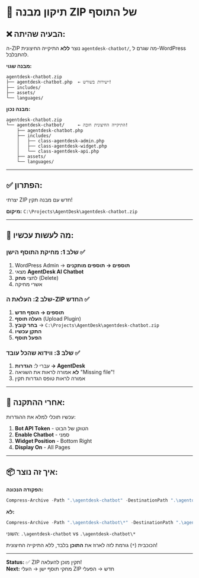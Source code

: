 # 🔧 תיקון מבנה ZIP של התוסף

## ❌ הבעיה שהיתה:

ה-ZIP נוצר **ללא** התיקייה החיצונית `agentdesk-chatbot/`, מה שגרם ל-WordPress להתבלבל.

**מבנה שגוי:**
```
agentdesk-chatbot.zip
├── agentdesk-chatbot.php  ← ישירות בשורש!
├── includes/
├── assets/
└── languages/
```

**מבנה נכון:**
```
agentdesk-chatbot.zip
└── agentdesk-chatbot/     ← התיקייה החיצונית חובה!
    ├── agentdesk-chatbot.php
    ├── includes/
    │   ├── class-agentdesk-admin.php
    │   ├── class-agentdesk-widget.php
    │   └── class-agentdesk-api.php
    ├── assets/
    └── languages/
```

---

## ✅ הפתרון:

יצרתי ZIP חדש עם מבנה תקין!

**מיקום:** `C:\Projects\AgentDesk\agentdesk-chatbot.zip`

---

## 📝 מה לעשות עכשיו:

### שלב 1: מחיקת התוסף הישן ✅

1. WordPress Admin → **תוספים → תוספים מותקנים**
2. מצאי **AgentDesk AI Chatbot**
3. לחצי **מחק** (Delete)
4. אשרי מחיקה

### שלב 2: העלאת ה-ZIP החדש ✅

1. **תוספים → הוסף חדש**
2. **העלה תוסף** (Upload Plugin)
3. **בחר קובץ** → `C:\Projects\AgentDesk\agentdesk-chatbot.zip`
4. **התקן עכשיו**
5. **הפעל תוסף**

### שלב 3: ווידוא שהכל עובד ✅

1. עברי ל: **הגדרות → AgentDesk**
2. **לא** אמורה לראות את השגיאה "Missing file"!
3. אמורה לראות טופס הגדרות תקין

---

## 🎯 אחרי ההתקנה:

עכשיו תוכלי למלא את ההגדרות:

1. **Bot API Token** - הטוקן של הבוט
2. **Enable Chatbot** - סמני
3. **Widget Position** - Bottom Right
4. **Display On** - All Pages

---

## 📦 איך זה נוצר:

**הפקודה הנכונה:**
```powershell
Compress-Archive -Path ".\agentdesk-chatbot" -DestinationPath ".\agentdesk-chatbot.zip"
```

**לא:**
```powershell
Compress-Archive -Path ".\agentdesk-chatbot\*" -DestinationPath ".\agentdesk-chatbot.zip"
```

השוני: `.\agentdesk-chatbot` vs `.\agentdesk-chatbot\*`

הכוכבית (`*`) גורמת לזה לארוז את **התוכן** בלבד, ללא התיקייה החיצונית!

---

**Status:** ✅ ZIP תקין מוכן להעלאה!  
**Next:** מחקי תוסף ישן → העלי ZIP חדש → הפעלי

